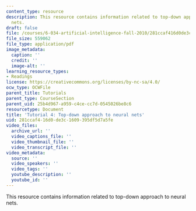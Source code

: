 ```yaml
---
content_type: resource
description: This resource contains information related to top-down approach to neural
  nets.
draft: false
file: /courses/6-034-artificial-intelligence-fall-2010/281ccaf416d0de3c1609395df5d7a5fe_MIT6_034F10_tutor04.pdf
file_size: 559062
file_type: application/pdf
image_metadata:
  caption: ''
  credit: ''
  image-alt: ''
learning_resource_types:
- Readings
license: https://creativecommons.org/licenses/by-nc-sa/4.0/
ocw_type: OCWFile
parent_title: Tutorials
parent_type: CourseSection
parent_uid: 25b4d967-a959-c4ce-cc7d-0545026be8c6
resourcetype: Document
title: 'Tutorial 4: Top-down approach to neural nets'
uid: 281ccaf4-16d0-de3c-1609-395df5d7a5fe
video_files:
  archive_url: ''
  video_captions_file: ''
  video_thumbnail_file: ''
  video_transcript_file: ''
video_metadata:
  source: ''
  video_speakers: ''
  video_tags: ''
  youtube_description: ''
  youtube_id: ''
---
```

This resource contains information related to top-down approach to neural nets.